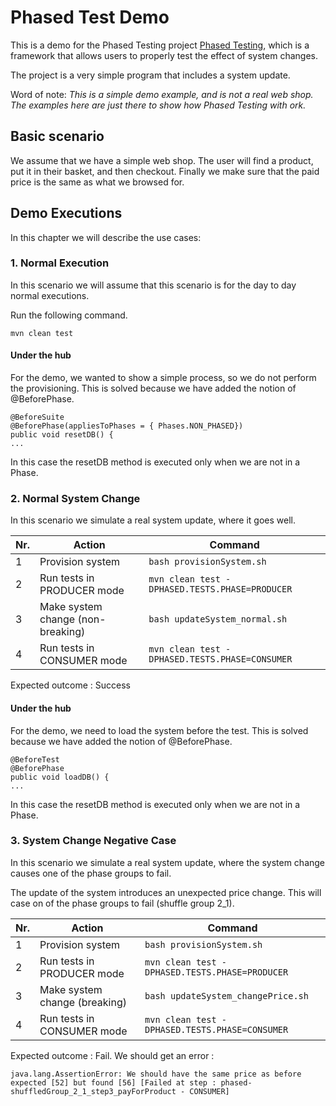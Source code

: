 # Phased Test Demo
This is a demo for the Phased Testing project [Phased Testing](https://github.com/adobe/phased-testing), which is a framework that allows users to properly test the effect of system changes. 

The project is a very simple program that includes a system update.

Word of note: _This is a simple demo example, and is not a real web shop. The examples here are just there to show how Phased Testing with ork._

## Basic scenario
We assume that we have a simple web shop. The user will find a product, put it in their basket, and then checkout. Finally we make sure that the paid price is the same as what we browsed for.

## Demo Executions
In this chapter we will describe the use cases:

### 1. Normal Execution
In this scenario we will assume that this scenario is for the day to day normal executions.

Run the following command.

`mvn clean test`

#### Under the hub
For the demo, we wanted to show a simple process, so we do not perform the provisioning. This is solved because we have added the notion of @BeforePhase.
```
@BeforeSuite
@BeforePhase(appliesToPhases = { Phases.NON_PHASED})
public void resetDB() {
...
```

In this case the resetDB method is executed only when we are not in a Phase.


### 2. Normal System Change
In this scenario we simulate a real system update, where it goes well.

| Nr. | Action | Command |
|-----| ------ | ------- |
| 1   | Provision system | `bash provisionSystem.sh` |
| 2   | Run tests in PRODUCER mode | `mvn clean test -DPHASED.TESTS.PHASE=PRODUCER` |
| 3   | Make system change (non-breaking) | `bash updateSystem_normal.sh` | 
|  4  | Run tests in CONSUMER mode | `mvn clean test -DPHASED.TESTS.PHASE=CONSUMER` |

Expected outcome : Success

#### Under the hub
For the demo, we need to load the system before the test. This is solved because we have added the notion of @BeforePhase.

```
@BeforeTest
@BeforePhase
public void loadDB() {
...
```

In this case the resetDB method is executed only when we are not in a Phase.


### 3. System Change Negative Case
In this scenario we simulate a real system update, where the system change causes one of the phase groups to fail.

The update of the system introduces an unexpected price change. This will case on of the phase groups to fail (shuffle group 2_1).

| Nr. | Action | Command |
| -----| ------ | ------- |
|  1   | Provision system | `bash provisionSystem.sh` |
|  2   | Run tests in PRODUCER mode | `mvn clean test -DPHASED.TESTS.PHASE=PRODUCER` |
|  3   | Make system change (breaking) | `bash updateSystem_changePrice.sh` |
|  4   | Run tests in CONSUMER mode | `mvn clean test -DPHASED.TESTS.PHASE=CONSUMER` |

Expected outcome : Fail. We should get an error :
```
java.lang.AssertionError: We should have the same price as before expected [52] but found [56] [Failed at step : phased-shuffledGroup_2_1_step3_payForProduct - CONSUMER]
```

